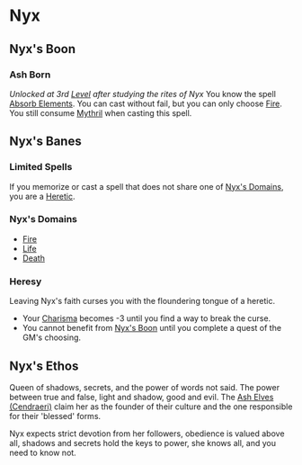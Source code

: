 # Nyx

## Nyx's Boon

### Ash Born

*Unlocked at 3rd [Level](../../../Player%20Characters/Derived%20Statistics/Level.md) after studying the rites of Nyx*
You know the spell [Absorb Elements](../../Spells/Spells%20by%20Level/Level%202/Absorb%20Elements.md). You can cast without fail, but you can only choose [Fire](../../Spells/Spell%20Domains/Fire.md). You still consume [Mythril](../../Mythril.md) when casting this spell.

## Nyx's Banes

### Limited Spells

If you memorize or cast a spell that does not share one of [Nyx's Domains](#Nyx's%20Domains), you are a [Heretic](Nyx.md#Heresy).

### Nyx's Domains

- [Fire](../../Spells/Spell%20Domains/Fire.md)
- [Life](../../Spells/Spell%20Domains/Life.md)
- [Death](../../Spells/Spell%20Domains/Death.md)

### Heresy

Leaving Nyx's faith curses you with the floundering tongue of a heretic.

- Your [Charisma](../../../Player%20Characters/Abilities/Charisma.md) becomes -3 until you find a way to break the curse.
- You cannot benefit from [Nyx's Boon](Nyx.md#Nyx's%20Boon) until you complete a quest of the GM's choosing.

## Nyx's Ethos

Queen of shadows, secrets, and the power of words not said. The power between true and false, light and shadow, good and evil. The [Ash Elves (Cendraeri)](../../../Player%20Characters/Ancenstries/Elf.md#Ash%20Elf%20(Cendraeri)) claim her as the founder of their culture and the one responsible for their 'blessed' forms.

Nyx expects strict devotion from her followers, obedience is valued above all, shadows and secrets hold the keys to power, she knows all, and you need to know not.
